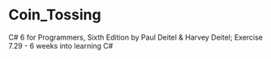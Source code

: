 # Coin_Tossing
C# 6 for Programmers, Sixth Edition by Paul Deitel &amp; Harvey Deitel; Exercise 7.29 - 6 weeks into learning C# 
